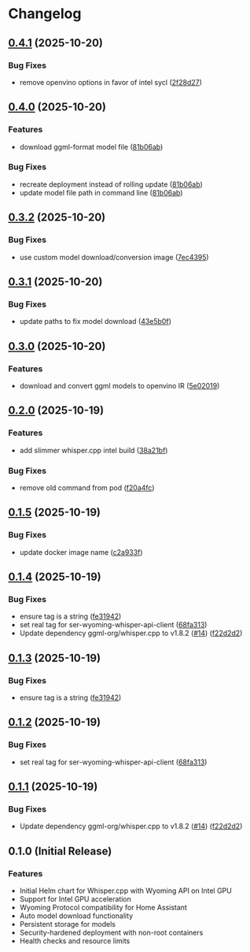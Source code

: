 # Changelog

## [0.4.1](https://github.com/mikesmitty/whisper-wyoming-openvino/compare/whisper-wyoming-openvino-v0.4.0...whisper-wyoming-openvino-v0.4.1) (2025-10-20)


### Bug Fixes

* remove openvino options in favor of intel sycl ([2f28d27](https://github.com/mikesmitty/whisper-wyoming-openvino/commit/2f28d27231041c0060b8117edfa08dd01bd87f5c))

## [0.4.0](https://github.com/mikesmitty/whisper-wyoming-openvino/compare/whisper-wyoming-openvino-v0.3.2...whisper-wyoming-openvino-v0.4.0) (2025-10-20)


### Features

* download ggml-format model file ([81b06ab](https://github.com/mikesmitty/whisper-wyoming-openvino/commit/81b06abf54537729f83344bc43d108aac6785f80))


### Bug Fixes

* recreate deployment instead of rolling update ([81b06ab](https://github.com/mikesmitty/whisper-wyoming-openvino/commit/81b06abf54537729f83344bc43d108aac6785f80))
* update model file path in command line ([81b06ab](https://github.com/mikesmitty/whisper-wyoming-openvino/commit/81b06abf54537729f83344bc43d108aac6785f80))

## [0.3.2](https://github.com/mikesmitty/whisper-wyoming-openvino/compare/whisper-wyoming-openvino-v0.3.1...whisper-wyoming-openvino-v0.3.2) (2025-10-20)


### Bug Fixes

* use custom model download/conversion image ([7ec4395](https://github.com/mikesmitty/whisper-wyoming-openvino/commit/7ec43959ae73716d9a048060f4476bede914aa3e))

## [0.3.1](https://github.com/mikesmitty/whisper-wyoming-openvino/compare/whisper-wyoming-openvino-v0.3.0...whisper-wyoming-openvino-v0.3.1) (2025-10-20)


### Bug Fixes

* update paths to fix model download ([43e5b0f](https://github.com/mikesmitty/whisper-wyoming-openvino/commit/43e5b0f8c7dde9ff429c9e831b8192a486d97d27))

## [0.3.0](https://github.com/mikesmitty/whisper-wyoming-openvino/compare/whisper-wyoming-openvino-v0.2.0...whisper-wyoming-openvino-v0.3.0) (2025-10-20)


### Features

* download and convert ggml models to openvino IR ([5e02019](https://github.com/mikesmitty/whisper-wyoming-openvino/commit/5e020195c6272eb77dad59bdf2c8168f9e9f0479))

## [0.2.0](https://github.com/mikesmitty/whisper-wyoming-openvino/compare/whisper-wyoming-openvino-v0.1.5...whisper-wyoming-openvino-v0.2.0) (2025-10-19)


### Features

* add slimmer whisper.cpp intel build ([38a21bf](https://github.com/mikesmitty/whisper-wyoming-openvino/commit/38a21bf850835b0c077e363c5be02dcc68eba189))


### Bug Fixes

* remove old command from pod ([f20a4fc](https://github.com/mikesmitty/whisper-wyoming-openvino/commit/f20a4fc4cbaad3f572967150159d75964ca577ea))

## [0.1.5](https://github.com/mikesmitty/whisper-wyoming-openvino/compare/whisper-wyoming-openvino-v0.1.4...whisper-wyoming-openvino-v0.1.5) (2025-10-19)


### Bug Fixes

* update docker image name ([c2a933f](https://github.com/mikesmitty/whisper-wyoming-openvino/commit/c2a933f5db2813bd99f8c0a9014658aad9b0fdd4))

## [0.1.4](https://github.com/mikesmitty/whisper-wyoming-openvino/compare/whisper-wyoming-openvino-v0.1.3...whisper-wyoming-openvino-v0.1.4) (2025-10-19)


### Bug Fixes

* ensure tag is a string ([fe31942](https://github.com/mikesmitty/whisper-wyoming-openvino/commit/fe319426177aeb58e2db1f3fba3837d350856611))
* set real tag for ser-wyoming-whisper-api-client ([68fa313](https://github.com/mikesmitty/whisper-wyoming-openvino/commit/68fa3136721566a50e57308af474c7288a617527))
* Update dependency ggml-org/whisper.cpp to v1.8.2 ([#14](https://github.com/mikesmitty/whisper-wyoming-openvino/issues/14)) ([f22d2d2](https://github.com/mikesmitty/whisper-wyoming-openvino/commit/f22d2d2095d2915258ee14fe6af9920dc773e075))

## [0.1.3](https://github.com/mikesmitty/whisper-wyoming-openvino/compare/whisper-wyoming-openvino-v0.1.2...whisper-wyoming-openvino-v0.1.3) (2025-10-19)


### Bug Fixes

* ensure tag is a string ([fe31942](https://github.com/mikesmitty/whisper-wyoming-openvino/commit/fe319426177aeb58e2db1f3fba3837d350856611))

## [0.1.2](https://github.com/mikesmitty/whisper-wyoming-openvino/compare/whisper-wyoming-openvino-v0.1.1...whisper-wyoming-openvino-v0.1.2) (2025-10-19)


### Bug Fixes

* set real tag for ser-wyoming-whisper-api-client ([68fa313](https://github.com/mikesmitty/whisper-wyoming-openvino/commit/68fa3136721566a50e57308af474c7288a617527))

## [0.1.1](https://github.com/mikesmitty/whisper-wyoming-openvino/compare/whisper-wyoming-openvino-v0.1.0...whisper-wyoming-openvino-v0.1.1) (2025-10-19)


### Bug Fixes

* Update dependency ggml-org/whisper.cpp to v1.8.2 ([#14](https://github.com/mikesmitty/whisper-wyoming-openvino/issues/14)) ([f22d2d2](https://github.com/mikesmitty/whisper-wyoming-openvino/commit/f22d2d2095d2915258ee14fe6af9920dc773e075))

## 0.1.0 (Initial Release)

### Features

* Initial Helm chart for Whisper.cpp with Wyoming API on Intel GPU
* Support for Intel GPU acceleration
* Wyoming Protocol compatibility for Home Assistant
* Auto model download functionality
* Persistent storage for models
* Security-hardened deployment with non-root containers
* Health checks and resource limits

